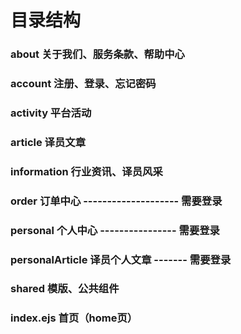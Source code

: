
# 目录结构

### about 关于我们、服务条款、帮助中心

### account 注册、登录、忘记密码

### activity 平台活动

### article 译员文章

### information 行业资讯、译员风采

### order 订单中心  -------------------- 需要登录
					
### personal 个人中心   ---------------- 需要登录
                                     
### personalArticle 译员个人文章 ------- 需要登录

### shared 模版、公共组件

### index.ejs 首页（home页）
